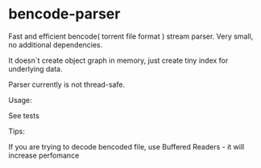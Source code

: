 bencode-parser
==============

Fast and efficient bencode( torrent file format ) stream parser.
Very small, no additional dependencies.

It doesn`t create object graph in memory, just create tiny index for underlying data.

Parser currently is not thread-safe.

Usage:

See tests

Tips:

If you are trying to decode bencoded file, use Buffered Readers - it will increase perfomance
